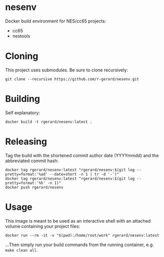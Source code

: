 # nesenv
Docker build environment for NES/cc65 projects:
- cc65
- nestools

# Cloning
This project uses submodules. Be sure to clone recursively:

```
git clone --recursive https://github.com/r-gerard/nesenv.git
```

# Building
Self explanatory:

```
docker build -t rgerard/nesenv:latest .
```

# Releasing
Tag the build with the shortened commit author date (YYYYmmdd) and the abbreviated commit hash:

```
docker tag rgerard/nesenv:latest "rgerard/nesenv:$(git log --pretty=format:'%ad' --date=short -n 1 | tr -d '-')"
docker tag rgerard/nesenv:latest "rgerard/nesenv:$(git log --pretty=format:'%h' -n 1)"
docker push rgerard/nesenv
```

# Usage
This image is meant to be used as an interactive shell with an attached volume containing your project files:

```
docker run --rm -it -v "$(pwd):/home/root/work" rgerard/nesenv:latest
```

...Then simply run your build commands from the running container, e.g. `make clean all`.
